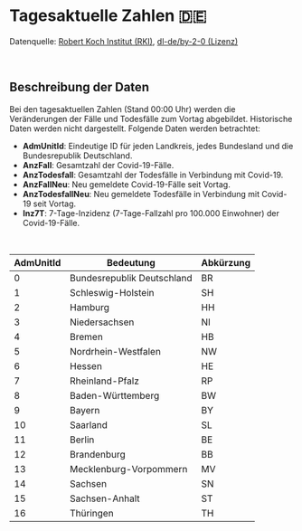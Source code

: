 # Tagesaktuelle Zahlen 🇩🇪 

Datenquelle: [Robert Koch Institut (RKI)](https://www.rki.de/DE/Service/Impressum/impressum_node.html), [dl-de/by-2-0 (Lizenz)](https://www.govdata.de/dl-de/by-2-0)

<br>

## Beschreibung der Daten
Bei den tagesaktuellen Zahlen (Stand 00:00 Uhr) werden die Veränderungen der Fälle und Todesfälle zum Vortag abgebildet. Historische Daten werden nicht dargestellt. Folgende Daten werden betrachtet:

- __AdmUnitId__: Eindeutige ID für jeden Landkreis, jedes Bundesland und die Bundesrepublik Deutschland.
- __AnzFall__: Gesamtzahl der Covid-19-Fälle.
- __AnzTodesfall__: Gesamtzahl der Todesfälle in Verbindung mit Covid-19.
- __AnzFallNeu__: Neu gemeldete Covid-19-Fälle seit Vortag.
- __AnzTodesfallNeu__: Neu gemeldete Todesfälle in Verbindung mit Covid-19 seit Vortag.
- __Inz7T__: 7-Tage-Inzidenz (7-Tage-Fallzahl pro 100.000 Einwohner) der Covid-19-Fälle.

<br>

|AdmUnitId |Bedeutung  | Abkürzung|
--- | --- | ---
|0|Bundesrepublik Deutschland|BR|
|1|Schleswig-Holstein|SH|
|2|Hamburg|HH|
|3|Niedersachsen|NI|
|4|Bremen|HB|
|5|Nordrhein-Westfalen|NW|
|6|Hessen|HE|
|7|Rheinland-Pfalz|RP|
|8|Baden-Württemberg|BW|
|9|Bayern|BY|
|10|Saarland|SL|
|11|Berlin|BE|
|12|Brandenburg|BB|
|13|Mecklenburg-Vorpommern|MV|
|14|Sachsen|SN|
|15|Sachsen-Anhalt|ST|
|16|Thüringen|TH|

<br>
